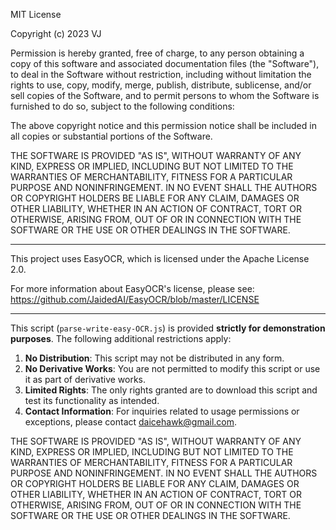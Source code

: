 MIT License

Copyright (c) 2023 VJ

Permission is hereby granted, free of charge, to any person obtaining a copy
of this software and associated documentation files (the "Software"), to deal
in the Software without restriction, including without limitation the rights
to use, copy, modify, merge, publish, distribute, sublicense, and/or sell
copies of the Software, and to permit persons to whom the Software is
furnished to do so, subject to the following conditions:

The above copyright notice and this permission notice shall be included in all
copies or substantial portions of the Software.

THE SOFTWARE IS PROVIDED "AS IS", WITHOUT WARRANTY OF ANY KIND, EXPRESS OR
IMPLIED, INCLUDING BUT NOT LIMITED TO THE WARRANTIES OF MERCHANTABILITY,
FITNESS FOR A PARTICULAR PURPOSE AND NONINFRINGEMENT. IN NO EVENT SHALL THE
AUTHORS OR COPYRIGHT HOLDERS BE LIABLE FOR ANY CLAIM, DAMAGES OR OTHER
LIABILITY, WHETHER IN AN ACTION OF CONTRACT, TORT OR OTHERWISE, ARISING FROM,
OUT OF OR IN CONNECTION WITH THE SOFTWARE OR THE USE OR OTHER DEALINGS IN THE
SOFTWARE.

---

This project uses EasyOCR, which is licensed under the Apache License 2.0.

For more information about EasyOCR's license, please see:
https://github.com/JaidedAI/EasyOCR/blob/master/LICENSE

------

This script (`parse-write-easy-OCR.js`) is provided **strictly for demonstration purposes**. The following additional restrictions apply:

1. **No Distribution**: This script may not be distributed in any form.
2. **No Derivative Works**: You are not permitted to modify this script or use it as part of derivative works.
3. **Limited Rights**: The only rights granted are to download this script and test its functionality as intended.
4. **Contact Information**: For inquiries related to usage permissions or exceptions, please contact daicehawk@gmail.com.

THE SOFTWARE IS PROVIDED "AS IS", WITHOUT WARRANTY OF ANY KIND, EXPRESS OR
IMPLIED, INCLUDING BUT NOT LIMITED TO THE WARRANTIES OF MERCHANTABILITY,
FITNESS FOR A PARTICULAR PURPOSE AND NONINFRINGEMENT. IN NO EVENT SHALL THE
AUTHORS OR COPYRIGHT HOLDERS BE LIABLE FOR ANY CLAIM, DAMAGES OR OTHER
LIABILITY, WHETHER IN AN ACTION OF CONTRACT, TORT OR OTHERWISE, ARISING FROM,
OUT OF OR IN CONNECTION WITH THE SOFTWARE OR THE USE OR OTHER DEALINGS IN THE
SOFTWARE.